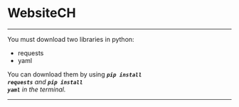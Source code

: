 WebsiteCH
===============


---

You must download two libraries in python:
- requests
- yaml

You can download them by using <code><i>**pip install requests**</code> and <code><i>**pip install yaml**</code> in the terminal.

---
